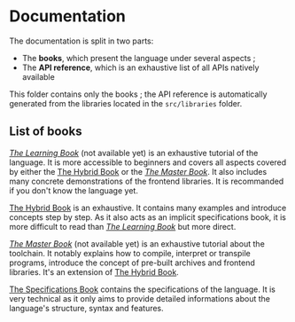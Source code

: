 # Documentation

The documentation is split in two parts:

* The **books**, which present the language under several aspects ;
* The **API reference**, which is an exhaustive list of all APIs natively available

This folder contains only the books ; the API reference is automatically generated from the libraries located in the `src/libraries` folder.

## List of books

[_The Learning Book_](learning.md) (not available yet) is an exhaustive tutorial of the language. It is more accessible to beginners and covers all aspects covered by either the [The Hybrid Book](hybrid.md) or the [_The Master Book_](master.md). It also includes many concrete demonstrations of the frontend libraries. It is recommanded if you don't know the language yet.

[The Hybrid Book](hybrid.md) is an exhaustive. It contains many examples and introduce concepts step by step. As it also acts as an implicit specifications book, it is more difficult to read than [_The Learning Book_](learning.md) but more direct.

[_The Master Book_](master.md) (not available yet) is an exhaustive tutorial about the toolchain. It notably explains how to compile, interpret or transpile programs, introduce the concept of pre-built archives and frontend libraries. It's an extension of [The Hybrid Book](hybrid.md).

[The Specifications Book](specs.md) contains the specifications of the language. It is very technical as it only aims to provide detailed informations about the language's structure, syntax and features.
